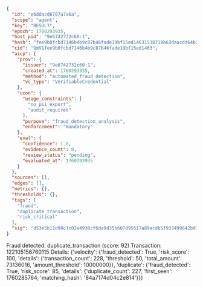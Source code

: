 ```json
{
  "id": "e6ddacd6787a7a6a",
  "scope": "agent",
  "key": "RESULT",
  "epoch": 1760293935,
  "host_pid": "9e6742732c60:1",
  "hash": "fee9b0fcbd7146b4b9c87b46fade19bf15ed14631538719b63daacdd64b25636",
  "cid": "QmV1fee9b0fcbd7146b4b9c87b46fade19bf15ed1463",
  "aicp": {
    "prov": {
      "issuer": "9e6742732c60:1",
      "created_at": 1760293935,
      "method": "automated_fraud_detection",
      "vc_type": "VerifiableCredential"
    },
    "ucon": {
      "usage_constraints": [
        "no_pii_export",
        "audit_required"
      ],
      "purpose": "fraud_detection_analysis",
      "enforcement": "mandatory"
    },
    "eval": {
      "confidence": 1.0,
      "evidence_count": 0,
      "review_status": "pending",
      "evaluated_at": 1760293935
    }
  },
  "sources": [],
  "edges": [],
  "metrics": {},
  "thresholds": {},
  "tags": [
    "fraud",
    "duplicate_transaction",
    "risk_critical"
  ],
  "sig": "d53e5b11d90c1c02e4938cf6da9d35b607d95517a89acdb5f933499842b973c6"
}
```

Fraud detected: duplicate_transaction (score: 92)
Transaction: 122105156760115
Details: {'velocity': {'fraud_detected': True, 'risk_score': 100, 'details': {'transaction_count': 228, 'threshold': 50, 'total_amount': 73136016, 'amount_threshold': 10000000}}, 'duplicate': {'fraud_detected': True, 'risk_score': 85, 'details': {'duplicate_count': 227, 'first_seen': 1760285764, 'matching_hash': '84a7174d04c2e814'}}}